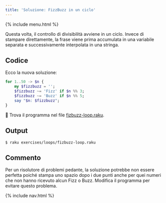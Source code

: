 ```yaml
---
title: 'Soluzione: FizzBuzz in un ciclo'
---
```


{% include menu.html %}

Questa volta, il controllo di divisibilità avviene in un ciclo. Invece di stampare direttamente, la frase viene prima accumulata in una variabile separata e successivamente interpolata in una stringa.

## Codice

Ecco la nuova soluzione:

```raku
for 1..50 -> $n {
    my $fizzbuzz = '';
    $fizzbuzz ~= 'Fizz' if $n %% 3;
    $fizzbuzz ~= 'Buzz' if $n %% 5;
    say "$n: $fizzbuzz";
}
```

🦋 Trova il programma nel file [fizbuzz-loop.raku](https://github.com/ash/raku-course/blob/master/exercises/loops/fizbuzz-loop.raku).

## Output

```console
$ raku exercises/loops/fizbuzz-loop.raku
```

## Commento

Per un risolutore di problemi pedante, la soluzione potrebbe non essere perfetta poiché stampa uno spazio dopo i due punti anche per quei numeri che non hanno ricevuto alcun Fizz o Buzz. Modifica il programma per evitare questo problema.

{% include nav.html %}